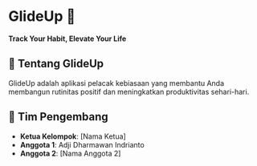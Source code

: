 # GlideUp 🚀  
**Track Your Habit, Elevate Your Life**  

## 📌 Tentang GlideUp  
GlideUp adalah aplikasi pelacak kebiasaan yang membantu Anda membangun rutinitas positif dan meningkatkan produktivitas sehari-hari.  

## 👥 Tim Pengembang  
- **Ketua Kelompok**: [Nama Ketua]  
- **Anggota 1**: Adji Dharmawan Indrianto
- **Anggota 2**: [Nama Anggota 2]  
